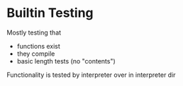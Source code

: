 # Builtin Testing

Mostly testing that
- functions exist
- they compile
- basic length tests (no "contents")

Functionality is tested by interpreter over in interpreter dir

